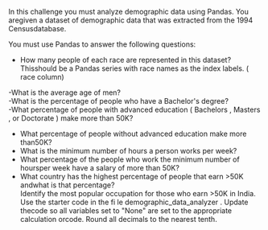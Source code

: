 In this challenge you must analyze demographic data using Pandas. You aregiven a dataset of demographic data that was extracted from the 1994 Censusdatabase.

You must use Pandas to answer the following questions:

- How many people of each race are represented in this dataset? Thisshould be a Pandas series with race names as the index labels. (
race
column)

-What is the average age of men?<br>
-What is the percentage of people who have a Bachelor's degree?<br>
-What percentage of people with advanced education (
Bachelors
,
Masters
, or
Doctorate
) make more than 50K?<br>
- What percentage of people without advanced education make more than50K?<br>
- What is the minimum number of hours a person works per week?<br>
- What percentage of the people who work the minimum number of hoursper week have a salary of more than 50K?<br>
- What country has the highest percentage of people that earn >50K andwhat is that percentage?<br>
Identify the most popular occupation for those who earn >50K in India.
Use the starter code in the fi le
demographic_data_analyzer
. Update thecode so all variables set to "None" are set to the appropriate calculation orcode. Round all decimals to the nearest tenth.
